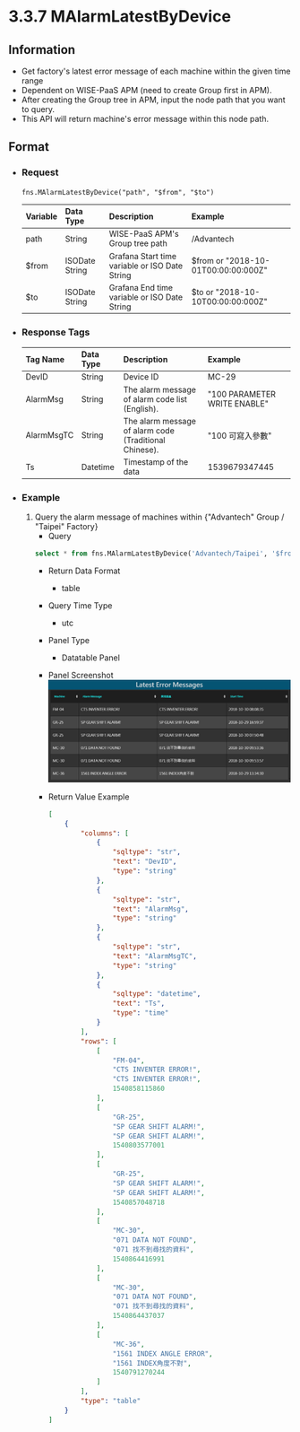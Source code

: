 # 3.3.7 MAlarmLatestByDevice

## Information
* Get factory's latest error message of each machine within the given time range
* Dependent on WISE-PaaS APM (need to create Group first in APM).
* After creating the Group tree in APM, input the node path that you want to query.
* This API will return machine's error message within this node path.
  
## Format

* ### Request

  ```
  fns.MAlarmLatestByDevice("path", "$from", "$to")
  ```

  | Variable | Data Type | Description | Example |
  | :--- | :--- | :--- | :---|
  | path | String | WISE-PaaS APM's Group tree path | /Advantech |
  | $from | ISODate String | Grafana Start time variable or ISO Date String | $from or "2018-10-01T00:00:00:000Z" |
  | $to | ISODate String | Grafana End time variable or ISO Date String | $to or "2018-10-10T00:00:00:000Z" |

* ### Response Tags

  | Tag Name | Data Type | Description | Example |
  | :--- | :--- | :--- | :--- |
  | DevID | String | Device ID | MC-29 |
  | AlarmMsg | String | The alarm message of alarm code list (English). | "100 PARAMETER WRITE ENABLE" |
  | AlarmMsgTC | String | The alarm message of alarm code (Traditional Chinese). | "100 可寫入參數" |
  | Ts | Datetime | Timestamp of the data | 1539679347445 |
  
* ### Example
    1. Query the alarm message of machines within {"Advantech" Group / "Taipei" Factory}
        - Query   
        ``` sql
        select * from fns.MAlarmLatestByDevice('Advantech/Taipei', '$from', '$to')
        ```
        - Return Data Format   
            * table
        - Query Time Type   
            * utc
        - Panel Type   
            * Datatable Panel
        - Panel Screenshot      
            ![](/images/3.3.7-MAlarmLatestByDevice.jpg)

        - Return Value Example    
            ``` json
            [
                {
                    "columns": [
                        {
                            "sqltype": "str", 
                            "text": "DevID", 
                            "type": "string"
                        }, 
                        {
                            "sqltype": "str", 
                            "text": "AlarmMsg", 
                            "type": "string"
                        }, 
                        {
                            "sqltype": "str", 
                            "text": "AlarmMsgTC", 
                            "type": "string"
                        }, 
                        {
                            "sqltype": "datetime", 
                            "text": "Ts", 
                            "type": "time"
                        }
                    ], 
                    "rows": [
                        [
                            "FM-04", 
                            "CTS INVENTER ERROR!", 
                            "CTS INVENTER ERROR!", 
                            1540858115860
                        ], 
                        [
                            "GR-25", 
                            "SP GEAR SHIFT ALARM!", 
                            "SP GEAR SHIFT ALARM!", 
                            1540803577001
                        ], 
                        [
                            "GR-25", 
                            "SP GEAR SHIFT ALARM!", 
                            "SP GEAR SHIFT ALARM!", 
                            1540857048718
                        ], 
                        [
                            "MC-30", 
                            "071 DATA NOT FOUND", 
                            "071 找不到尋找的資料", 
                            1540864416991
                        ], 
                        [
                            "MC-30", 
                            "071 DATA NOT FOUND", 
                            "071 找不到尋找的資料", 
                            1540864437037
                        ], 
                        [
                            "MC-36", 
                            "1561 INDEX ANGLE ERROR", 
                            "1561 INDEX角度不對", 
                            1540791270244
                        ]
                    ], 
                    "type": "table"
                }
            ]
            ```
